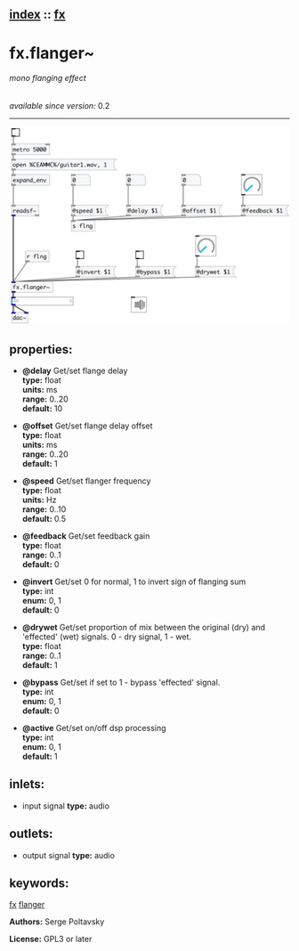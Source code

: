 [index](index.html) :: [fx](category_fx.html)
---

# fx.flanger~

###### mono flanging effect

*available since version:* 0.2

---




[![example](../examples/img/fx.flanger~.jpg)](../examples/pd/fx.flanger~.pd)







## properties:

* **@delay** 
Get/set flange delay<br>
__type:__ float<br>
__units:__ ms<br>
__range:__ 0..20<br>
__default:__ 10<br>

* **@offset** 
Get/set flange delay offset<br>
__type:__ float<br>
__units:__ ms<br>
__range:__ 0..20<br>
__default:__ 1<br>

* **@speed** 
Get/set flanger frequency<br>
__type:__ float<br>
__units:__ Hz<br>
__range:__ 0..10<br>
__default:__ 0.5<br>

* **@feedback** 
Get/set feedback gain<br>
__type:__ float<br>
__range:__ 0..1<br>
__default:__ 0<br>

* **@invert** 
Get/set 0 for normal, 1 to invert sign of flanging sum<br>
__type:__ int<br>
__enum:__ 0, 1<br>
__default:__ 0<br>

* **@drywet** 
Get/set proportion of mix between the original (dry) and &#39;effected&#39; (wet) signals. 0 -
dry signal, 1 - wet.<br>
__type:__ float<br>
__range:__ 0..1<br>
__default:__ 1<br>

* **@bypass** 
Get/set if set to 1 - bypass &#39;effected&#39; signal.<br>
__type:__ int<br>
__enum:__ 0, 1<br>
__default:__ 0<br>

* **@active** 
Get/set on/off dsp processing<br>
__type:__ int<br>
__enum:__ 0, 1<br>
__default:__ 1<br>



## inlets:

* input signal 
__type:__ audio<br>



## outlets:

* output signal
__type:__ audio<br>



## keywords:

[fx](keywords/fx.html)
[flanger](keywords/flanger.html)






**Authors:** Serge Poltavsky




**License:** GPL3 or later





